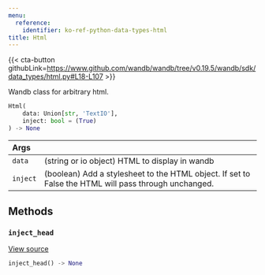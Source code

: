 ```yaml
---
menu:
  reference:
    identifier: ko-ref-python-data-types-html
title: Html
---
```


{{< cta-button githubLink=https://www.github.com/wandb/wandb/tree/v0.19.5/wandb/sdk/data_types/html.py#L18-L107 >}}

Wandb class for arbitrary html.

```python
Html(
    data: Union[str, 'TextIO'],
    inject: bool = (True)
) -> None
```

| Args |  |
| :--- | :--- |
|  `data` |  (string or io object) HTML to display in wandb |
|  `inject` |  (boolean) Add a stylesheet to the HTML object. If set to False the HTML will pass through unchanged. |

## Methods

### `inject_head`

[View source](https://www.github.com/wandb/wandb/tree/v0.19.5/wandb/sdk/data_types/html.py#L59-L74)

```python
inject_head() -> None
```